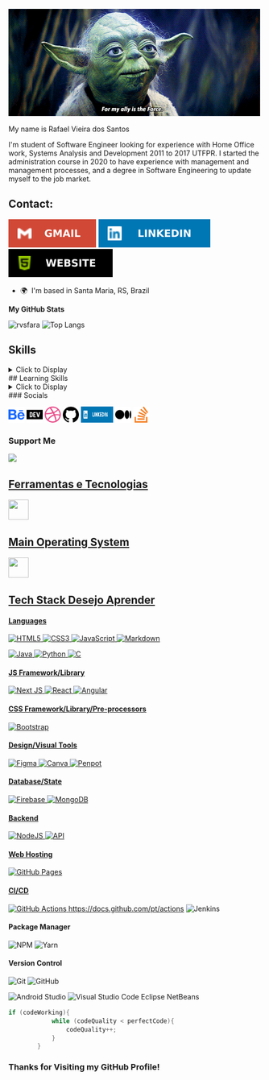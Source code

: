 ![](img/yoda.gif)

My name is Rafael Vieira dos Santos

I'm student of Software Engineer looking for experience with Home Office work,
Systems Analysis and Development 2011 to 2017 UTFPR. I started the
administration course in 2020 to have experience with management and management
processes, and a degree in Software Engineering to update myself to the job
market.
## Contact:
<div>
<a href = "mailto:rvsfara@gmail.com"><img src="badges/gmail.svg"
target="_blank"></a>
<a href="https://www.linkedin.com/in/rvsfara" target="_blank"><img
src="badges/linkedin.svg" target="_blank"></a>
<a href="https://rvsfara.github.io/" target="_blank"><img alt=""
src="badges/website.svg" /></a>
</div>

* 🌍  I'm based in Santa Maria, RS, Brazil

<b>My GitHub Stats</b>

![rvsfara](https://github-readme-streak-stats.herokuapp.com/?user=rvsfara&theme=dark&hide_border=true)
![Top Langs](https://github-readme-stats.vercel.app/api/top-langs/?username=rvsfara&layout=compact&langs_count=10&theme=dark&hide_border=true)

## Skills
<details>
    <summary>Click to Display</summary>

<img src="badges/oracle-colored.svg" width="36" height="36" alt="Oracle" />
<img src="badges/java.svg" width="40" height="40" alt="Java"/>
<img src="badges/c-colored.svg" width="36" height="36" alt="C"/>
<img src="badges/csharp-colored.svg" width="36" height="36" alt="C#" />
<img src="badges/python-colored.svg" width="36" height="36" alt="Python" />
<img src="badges/php-colored.svg" width="36" height="36" alt="PHP" />
<img src="badges/html5-colored.svg" width="36" height="36" alt="HTML5" />
<img src="badges/javascript-colored.svg" width="36" height="36" alt="JavaScript" />
<img src="badges/mysql-colored.svg" width="36" height="36" alt="MySQL" />
<img src="badges/postgresql-colored.svg" width="36" height="36" alt="PostgreSQL" /></a>


</details>
## Learning Skills
<details>
    <summary>Click to Display</summary>

<img src="badges/react-colored.svg" width="36" height="36" alt="React" />
<img src="badges/nextjs-colored.svg" width="36" height="36" alt="NextJs" />
<img src="badges/vuejs-colored.svg" width="36" height="36" alt="Vue" />
<img src="badges/angularjs-colored.svg" width="36" height="36" alt="Angular" />
<img src="badges/jquery-colored.svg" width="36" height="36" alt="JQuery" />
<img src="badges/css3-colored.svg" width="36" height="36" alt="CSS3" />
<img src="badges/bootstrap-colored.svg" width="36" height="36" alt="Bootstrap" />
<img src="badges/nodejs-colored.svg" width="36" height="36" alt="NodeJS" />
<img src="badges/kotlin-colored.svg" width="36" height="36" alt="Kotlin" />
<img src="badges/typescript-colored.svg" width="36" height="36" alt="TypeScript" />


<img src="badges/mongodb-colored.svg" width="36" height="36" alt="MongoDB" />
<img src="badges/firebase-colored.svg" width="36" height="36" alt="Firebase" /></a>
<img src="badges/dot-net-colored.svg" width="36" height="36" alt=".NET" />
<img src="badges/django-colored.svg" width="36" height="36" alt="Django" />
<img src="badges/laravel-colored.svg" width="36" height="36" alt="Laravel" />
<img src="badges/flutter-colored.svg" width="36" height="36" alt="Flutter" />
<img src="badges/figma-colored.svg" width="36" height="36" alt="Figma" />

</details>
### Socials

<a href="https://www.behance.com/rvsfara" target="_blank"> <img src="badges/behance.svg" width="32" height="32" /></a>
<a href="https://www.dev.to/rvsfara" target="_blank" rel="noreferrer"><img src="badges/devdotto.svg" width="32" height="32" /></a>
<a href="https://www.dribbble.com/rvsfara" target="_blank" rel="noreferrer"><img src="badges/dribbble.svg" width="32" height="32" /></a>
<a href="https://www.github.com/rvsfara" target="_blank" rel="noreferrer"><img src="badges/github.svg" width="32" height="32" /></a>
<a href="https://www.linkedin.com/in/rvsfara" target="_blank" rel="noreferrer"><img src="badges/linkedin.svg" width="64" height="32" /></a>
<a href="http://www.medium.com/rvsfara" target="_blank" rel="noreferrer"><img src="badges/medium.svg" width="32" height="32" /></a>
<a href="https://www.stackoverflow.com/users/rvsfara" target="_blank" rel="noreferrer"><img src="badges/stackoverflow.svg" width="32" height="32" /></a>

### Support Me

<a href="https://www.buymeacoffee.com/rvsfara"><img src="https://cdn.buymeacoffee.com/buttons/v2/default-yellow.png" width="200" />


## Ferramentas e Tecnologias
<img src="https://cdn.jsdelivr.net/gh/devicons/devicon/icons/git/git-original.svg" width="40" height="40"/>

## Main Operating System
<img src="https://cdn.jsdelivr.net/gh/devicons/devicon/icons/linux/linux-original.svg" width="40" height="40"/>



## Tech Stack Desejo Aprender
#### Languages
![HTML5](https://img.shields.io/badge/-HTML5-000?style=for-the-badge&logo=html5)
![CSS3](https://img.shields.io/badge/-CSS3-000?style=for-the-badge&logo=css3)
![JavaScript](https://img.shields.io/badge/-JavaScript-000?style=for-the-badge&logo=javascript)
![Markdown](https://img.shields.io/badge/-Markdown-000?style=for-the-badge&logo=markdown)

![Java](https://img.shields.io/badge/-Java-000?style=for-the-badge&logo=java)
![Python](https://img.shields.io/badge/python-3670A0?style=for-the-badge&logo=python&logoColor=ffdd54)
![C](https://img.shields.io/badge/c-000?style=for-the-badge&logo=c&logoColor=white)

#### JS Framework/Library
![Next JS](https://img.shields.io/badge/-NextJS-000?style=for-the-badge&logo=next.js)
![React](https://img.shields.io/badge/-ReactJS-000?style=for-the-badge&logo=react)
![Angular](https://img.shields.io/badge/-AngularJS-000?style=for-the-badge&logo=angular)

#### CSS Framework/Library/Pre-processors
![Bootstrap](https://img.shields.io/badge/-Bootstrap-000?style=for-the-badge&logo=bootstrap)


#### Design/Visual Tools
![Figma](https://img.shields.io/badge/-Figma-000?style=for-the-badge&logo=figma)
![Canva](https://img.shields.io/badge/-Canva-000?style=for-the-badge&logo=canva)
![Penpot](https://img.shields.io/badge/-Penpot-000?style=for-the-badge&logo=penpot)

#### Database/State
![Firebase](https://img.shields.io/badge/-Firebase-000?style=for-the-badge&logo=firebase)
![MongoDB](https://img.shields.io/badge/-MongoDB-000?style=for-the-badge&logo=mongodb)

#### Backend
![NodeJS](https://img.shields.io/badge/-NodeJS-000?style=for-the-badge&logo=node.js&logoColor=pink)
![API](https://img.shields.io/badge/-API-000?style=for-the-badge&logo=fastapi)

#### Web Hosting
![GitHub Pages](https://img.shields.io/badge/-GitHub%20Pages-000?style=for-the-badge&logo=github)

#### CI/CD
![GitHub Actions](https://img.shields.io/badge/-github%20actions-000?style=for-the-badge&logo=githubactions) https://docs.github.com/pt/actions
![Jenkins](https://img.shields.io/badge/-jenkins-000?style=for-the-badge&logo=jenkins)

#### Package Manager
![NPM](https://img.shields.io/badge/-NPM-000?style=for-the-badge&logo=npm)
![Yarn](https://img.shields.io/badge/-yarn-000?style=for-the-badge&logo=yarn)

#### Version Control
![Git](https://img.shields.io/badge/-Git-000?style=for-the-badge&logo=git)
![GitHub](https://img.shields.io/badge/-GitHub-000?style=for-the-badge&logo=github)

![Android Studio](https://img.shields.io/badge/Android%20Studio-3DDC84.svg?style=for-the-badge&logo=android-studio&logoColor=white)
![Visual Studio Code](https://img.shields.io/badge/Visual%20Studio%20Code-0078d7.svg?style=for-the-badge&logo=visual-studio-code&logoColor=white)
Eclipse
NetBeans

``` java
if (codeWorking){
            while (codeQuality < perfectCode){
                codeQuality++;
            }
        }
```
### Thanks for Visiting my GitHub Profile!
